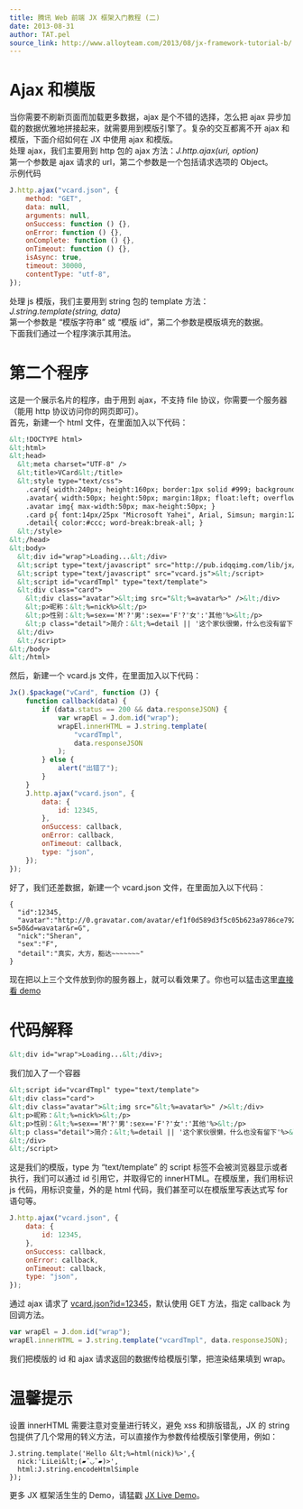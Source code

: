 ```yaml
---
title: 腾讯 Web 前端 JX 框架入门教程 (二)
date: 2013-08-31
author: TAT.pel
source_link: http://www.alloyteam.com/2013/08/jx-framework-tutorial-b/
---
```


<!-- {% raw %} - for jekyll -->

# Ajax 和模版

当你需要不刷新页面而加载更多数据，ajax 是个不错的选择，怎么把 ajax 异步加载的数据优雅地拼接起来，就需要用到模版引擎了。复杂的交互都离不开 ajax 和模版，下面介绍如何在 JX 中使用 ajax 和模版。  
处理 ajax，我们主要用到 http 包的 ajax 方法：_J.http.ajax(uri, option)_  
第一个参数是 ajax 请求的 url，第二个参数是一个包括请求选项的 Object。  
示例代码  

```javascript
J.http.ajax("vcard.json", {
    method: "GET",
    data: null,
    arguments: null,
    onSuccess: function () {},
    onError: function () {},
    onComplete: function () {},
    onTimeout: function () {},
    isAsync: true,
    timeout: 30000,
    contentType: "utf-8",
});
```

处理 js 模版，我们主要用到 string 包的 template 方法：_J.string.template(string, data)_  
第一个参数是 “模版字符串” 或 “模版 id”，第二个参数是模版填充的数据。  
下面我们通过一个程序演示其用法。

# 第二个程序

这是一个展示名片的程序，由于用到 ajax，不支持 file 协议，你需要一个服务器（能用 http 协议访问你的网页即可）。  
首先，新建一个 html 文件，在里面加入以下代码：  

```html
&lt;!DOCTYPE html>
&lt;html>
&lt;head>
  &lt;meta charset="UTF-8" />
  &lt;title>VCard&lt;/title>
  &lt;style type="text/css">
    .card{ width:240px; height:160px; border:1px solid #999; background:#fff; overflow:hidden; }
    .avatar{ width:50px; height:50px; margin:18px; float:left; overflow:hidden; }
    .avatar img{ max-width:50px; max-height:50px; }
    .card p{ font:14px/25px "Microsoft Yahei", Arial, Simsun; margin:12px 18px; color:#000; }
    .detail{ color:#ccc; word-break:break-all; }
  &lt;/style>
&lt;/head>
&lt;body>
  &lt;div id="wrap">Loading...&lt;/div>
  &lt;script type="text/javascript" src="http://pub.idqqimg.com/lib/jx/1.0.1/jx-uiless.js" charset="UTF-8">&lt;/script>
  &lt;script type="text/javascript" src="vcard.js">&lt;/script>
  &lt;script id="vcardTmpl" type="text/template">
  &lt;div class="card">
    &lt;div class="avatar">&lt;img src="&lt;%=avatar%>" />&lt;/div>
    &lt;p>昵称：&lt;%=nick%>&lt;/p>
    &lt;p>性别：&lt;%=sex=='M'?'男':sex=='F'?'女':'其他'%>&lt;/p>
    &lt;p class="detail">简介：&lt;%=detail || '这个家伙很懒，什么也没有留下'%>&lt;/p>
  &lt;/div>
  &lt;/script>
&lt;/body>
&lt;/html>
```

然后，新建一个 vcard.js 文件，在里面加入以下代码：  

```javascript
Jx().$package("vCard", function (J) {
    function callback(data) {
        if (data.status == 200 && data.responseJSON) {
            var wrapEl = J.dom.id("wrap");
            wrapEl.innerHTML = J.string.template(
                "vcardTmpl",
                data.responseJSON
            );
        } else {
            alert("出错了");
        }
    }
    J.http.ajax("vcard.json", {
        data: {
            id: 12345,
        },
        onSuccess: callback,
        onError: callback,
        onTimeout: callback,
        type: "json",
    });
});
```

好了，我们还差数据，新建一个 vcard.json 文件，在里面加入以下代码：  

    {
      "id":12345,
      "avatar":"http://0.gravatar.com/avatar/ef1f0d589d3f5c05b623a9786ce792be?s=50&d=wavatar&r=G",
      "nick":"Sheran",
      "sex":"F",
      "detail":"真实，大方，豁达~~~~~~~"
    }

现在把以上三个文件放到你的服务器上，就可以看效果了。你也可以猛击这里[直接看 demo](http://www.alloyteam.com/wp-content/uploads/2012/08/vcard.html)

# 代码解释

```html
&lt;div id="wrap">Loading...&lt;/div>;
```

我们加入了一个容器  

```html
&lt;script id="vcardTmpl" type="text/template">
&lt;div class="card">
&lt;div class="avatar">&lt;img src="&lt;%=avatar%>" />&lt;/div>
&lt;p>昵称：&lt;%=nick%>&lt;/p>
&lt;p>性别：&lt;%=sex=='M'?'男':sex=='F'?'女':'其他'%>&lt;/p>
&lt;p class="detail">简介：&lt;%=detail || '这个家伙很懒，什么也没有留下'%>&lt;/p>
&lt;/div>
&lt;/script>
```

这是我们的模版，type 为 “text/template” 的 script 标签不会被浏览器显示或者执行，我们可以通过 id 引用它，并取得它的 innerHTML。在模版里，我们用标识 js 代码，用标识变量，外的是 html 代码，我们甚至可以在模版里写表达式写 for 语句等。  

```javascript
J.http.ajax("vcard.json", {
    data: {
        id: 12345,
    },
    onSuccess: callback,
    onError: callback,
    onTimeout: callback,
    type: "json",
});
```

通过 ajax 请求了 [vcard.json?id=12345](http://www.alloyteam.com/wp-content/uploads/2012/08/vcard.txt?id=12345)，默认使用 GET 方法，指定 callback 为回调方法。  

```javascript
var wrapEl = J.dom.id("wrap");
wrapEl.innerHTML = J.string.template("vcardTmpl", data.responseJSON);
```

我们把模版的 id 和 ajax 请求返回的数据传给模版引擎，把渲染结果填到 wrap。

# 温馨提示

设置 innerHTML 需要注意对变量进行转义，避免 xss 和排版错乱，JX 的 string 包提供了几个常用的转义方法，可以直接作为参数传给模版引擎使用，例如：

    J.string.template('Hello &lt;%=html(nick)%>',{
      nick:'LiLei&lt;(▰˘◡˘▰)>',
      html:J.string.encodeHtmlSimple
    });

更多 JX 框架活生生的 Demo，请猛戳 [JX Live Demo](http://alloyteam.github.io/JXLiveDemo/ "JX Live Demo")。


<!-- {% endraw %} - for jekyll -->